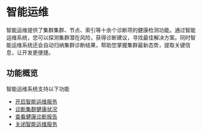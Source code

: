 # 智能运维

智能运维提供了集群集群、节点、索引等十余个诊断项的健康检测功能。通过智能运维系统，您可以探测集群潜在风险，获得诊断建议，寻找最佳解决方案。同时智能运维系统还会自动归纳集群诊断结果，帮助您掌握集群最新态势，提取关键信息，让开发更便捷。

## 功能概览
智能运维系统支持以下功能
- [开启智能运维服务](../HealthCheck/Health_check_on.md)
- [诊断集群健康状况](../HealthCheck/Health_check_start.md)
- [查看健康诊断报告](../HealthCheck/Health_check_report.md)
- [关闭智能运维服务](../HealthCheck/Health_check_off.md)